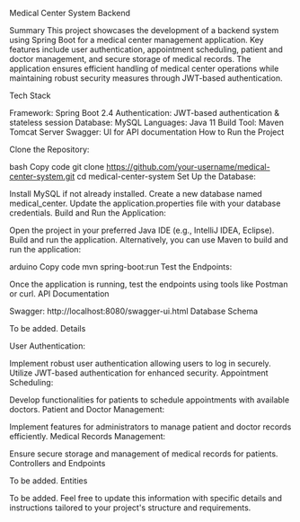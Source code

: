 Medical Center System Backend

Summary
This project showcases the development of a backend system using Spring Boot for a medical center management application. Key features include user authentication, appointment scheduling, patient and doctor management, and secure storage of medical records. The application ensures efficient handling of medical center operations while maintaining robust security measures through JWT-based authentication.

Tech Stack

Framework: Spring Boot 2.4
Authentication: JWT-based authentication & stateless session
Database: MySQL
Languages: Java 11
Build Tool: Maven
Tomcat Server
Swagger: UI for API documentation
How to Run the Project

Clone the Repository:

bash
Copy code
git clone https://github.com/your-username/medical-center-system.git
cd medical-center-system
Set Up the Database:

Install MySQL if not already installed.
Create a new database named medical_center.
Update the application.properties file with your database credentials.
Build and Run the Application:

Open the project in your preferred Java IDE (e.g., IntelliJ IDEA, Eclipse).
Build and run the application.
Alternatively, you can use Maven to build and run the application:

arduino
Copy code
mvn spring-boot:run
Test the Endpoints:

Once the application is running, test the endpoints using tools like Postman or curl.
API Documentation

Swagger: http://localhost:8080/swagger-ui.html
Database Schema

To be added.
Details

User Authentication:

Implement robust user authentication allowing users to log in securely.
Utilize JWT-based authentication for enhanced security.
Appointment Scheduling:

Develop functionalities for patients to schedule appointments with available doctors.
Patient and Doctor Management:

Implement features for administrators to manage patient and doctor records efficiently.
Medical Records Management:

Ensure secure storage and management of medical records for patients.
Controllers and Endpoints

To be added.
Entities

To be added.
Feel free to update this information with specific details and instructions tailored to your project's structure and requirements.
